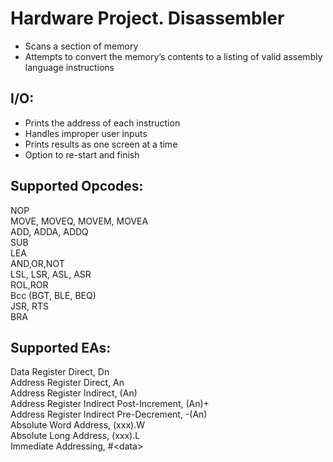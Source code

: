 # Hardware Project. Disassembler

* Scans a section of memory
* Attempts to convert the memory’s contents to a listing of valid assembly language instructions

## I/O:
* Prints the address of each instruction
* Handles improper user inputs
* Prints results as one screen at a time 
* Option to re-start and finish


## Supported Opcodes:
NOP  
MOVE, MOVEQ, MOVEM, MOVEA  
ADD, ADDA, ADDQ  
SUB  
LEA  
AND,OR,NOT  
LSL, LSR, ASL, ASR  
ROL,ROR  
Bcc (BGT, BLE, BEQ)  
JSR, RTS  
BRA  

## Supported EAs:
Data Register Direct, Dn  
Address Register Direct, An  
Address Register Indirect, (An)  
Address Register Indirect Post-Increment, (An)+  
Address Register Indirect Pre-Decrement, -(An)  
Absolute Word Address, (xxx).W  
Absolute Long Address, (xxx).L  
Immediate Addressing, #\<data>  


